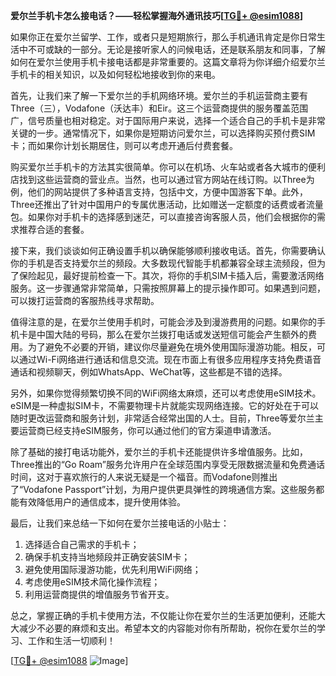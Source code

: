 **爱尔兰手机卡怎么接电话？——轻松掌握海外通讯技巧[[TG💪+ @esim1088](https://t.me/s/esim1088)]**

如果你正在爱尔兰留学、工作，或者只是短期旅行，那么手机通讯肯定是你日常生活中不可或缺的一部分。无论是接听家人的问候电话，还是联系朋友和同事，了解如何在爱尔兰使用手机卡接电话都是非常重要的。这篇文章将为你详细介绍爱尔兰手机卡的相关知识，以及如何轻松地接收到你的来电。

首先，让我们来了解一下爱尔兰的手机网络环境。爱尔兰的手机运营商主要有Three（三），Vodafone（沃达丰）和Eir。这三个运营商提供的服务覆盖范围广，信号质量也相对稳定。对于国际用户来说，选择一个适合自己的手机卡是非常关键的一步。通常情况下，如果你是短期访问爱尔兰，可以选择购买预付费SIM卡；而如果你计划长期居住，则可以考虑开通后付费套餐。

购买爱尔兰手机卡的方法其实很简单。你可以在机场、火车站或者各大城市的便利店找到这些运营商的营业点。当然，也可以通过官方网站在线订购。以Three为例，他们的网站提供了多种语言支持，包括中文，方便中国游客下单。此外，Three还推出了针对中国用户的专属优惠活动，比如赠送一定额度的话费或者流量包。如果你对手机卡的选择感到迷茫，可以直接咨询客服人员，他们会根据你的需求推荐合适的套餐。

接下来，我们谈谈如何正确设置手机以确保能够顺利接收电话。首先，你需要确认你的手机是否支持爱尔兰的频段。大多数现代智能手机都兼容全球主流频段，但为了保险起见，最好提前检查一下。其次，将你的手机SIM卡插入后，需要激活网络服务。这一步骤通常非常简单，只需按照屏幕上的提示操作即可。如果遇到问题，可以拨打运营商的客服热线寻求帮助。

值得注意的是，在爱尔兰使用手机时，可能会涉及到漫游费用的问题。如果你的手机卡是中国大陆的号码，那么在爱尔兰拨打电话或发送短信可能会产生额外的费用。为了避免不必要的开销，建议你尽量避免在境外使用国际漫游功能。相反，可以通过Wi-Fi网络进行通话和信息交流。现在市面上有很多应用程序支持免费语音通话和视频聊天，例如WhatsApp、WeChat等，这些都是不错的选择。

另外，如果你觉得频繁切换不同的WiFi网络太麻烦，还可以考虑使用eSIM技术。eSIM是一种虚拟SIM卡，不需要物理卡片就能实现网络连接。它的好处在于可以随时更改运营商和服务计划，非常适合经常出国的人士。目前，Three等爱尔兰主要运营商已经支持eSIM服务，你可以通过他们的官方渠道申请激活。

除了基础的接打电话功能外，爱尔兰的手机卡还能提供许多增值服务。比如，Three推出的“Go Roam”服务允许用户在全球范围内享受无限数据流量和免费通话时间，这对于喜欢旅行的人来说无疑是一个福音。而Vodafone则推出了“Vodafone Passport”计划，为用户提供更具弹性的跨境通信方案。这些服务都能有效降低用户的通信成本，提升使用体验。

最后，让我们来总结一下如何在爱尔兰接电话的小贴士：
1. 选择适合自己需求的手机卡；
2. 确保手机支持当地频段并正确安装SIM卡；
3. 避免使用国际漫游功能，优先利用WiFi网络；
4. 考虑使用eSIM技术简化操作流程；
5. 利用运营商提供的增值服务节省开支。

总之，掌握正确的手机卡使用方法，不仅能让你在爱尔兰的生活更加便利，还能大大减少不必要的麻烦和支出。希望本文的内容能对你有所帮助，祝你在爱尔兰的学习、工作和生活一切顺利！

[[TG💪+ @esim1088](https://t.me/s/esim1088) ![Image](https://i.postimg.cc/4NQfJmqS/Snipaste-2025-05-13-00-14-12.png)]